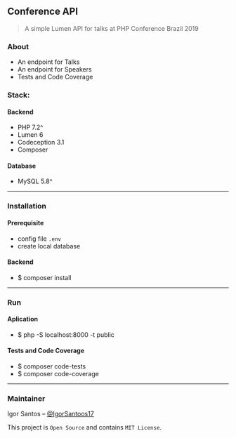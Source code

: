 ## Conference API

> A simple Lumen API for talks at PHP Conference Brazil 2019


### About
- An endpoint for Talks  
- An endpoint for Speakers
- Tests and Code Coverage

### Stack: 

#### Backend
- PHP 7.2^
- Lumen 6
- Codeception 3.1
- Composer

#### Database
- MySQL 5.8^

---

### Installation

#### Prerequisite
- config file `.env`
- create local database  

#### Backend
- $ composer install  

---

### Run

#### Aplication
- $ php -S localhost:8000 -t public

#### Tests and Code Coverage
- $ composer code-tests
- $ composer code-coverage

---

### Maintainer
Igor Santos – [@IgorSantoos17](https://twitter.com/IgorSantoos17)


This project is `Open Source` and contains `MIT License`.
